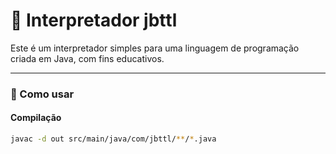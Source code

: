 # 🧠 Interpretador jbttl

Este é um interpretador simples para uma linguagem de programação criada em Java, com fins educativos.

---

### 🚀 Como usar

#### Compilação

```bash
javac -d out src/main/java/com/jbttl/**/*.java
